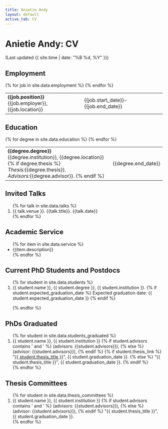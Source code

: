```yaml
---
title: Anietie Andy 
layout: default
active_tab: CV
---
```

<h1>Anietie Andy: CV</h1>
<p class="text-muted">
(Last updated {{ site.time | date: "%B %d, %Y" }})<br/>
</p>

<h2>Employment</h2>

<table class="table"> 
  <tbody>
  {% for job in site.data.employment %}
     <tr>
       <td><b>{{job.position}}</b><br /> {{job.employer}}, {{job.location}}</td>
       <td>{{job.start_date}}-{{job.end_date}}</td>
     </tr>
<!--
     {% if job.description %}
     <tr>
        <td colspan="2">{{job.description}}</td>
     </tr>
     {% endif %}
-->
  {% endfor %}
  </tbody>
</table>

<h2>Education</h2>
<table class="table"> 
  <tbody>
  {% for degree in site.data.education %}
     <tr>
       <td><b>{{degree.degree}}</b><br /> 
		{{degree.institution}}, {{degree.location}}
		{% if degree.thesis %}<br /> 
		<i>Thesis:</i>{{degree.thesis}}.<br /> 
		<i>Advisors:</i>{{degree.advisor}}. 
     		{% endif %}
	</td>
       <td>{{degree.end_date}}</td>
     </tr>
  {% endfor %}
  </tbody>
</table>

<!--
<h2>Teaching</h2>

<table class="table"> 
  <tbody>
  {% for course in site.data.teaching %}
     <tr>
       <td>
	{% if course.url %}
		<a href="{{course.url}}"><b>{{course.title}}</b></a>
	{% else %}
		<b>{{course.title}}</b>
	{% endif %}
		({{course.number}})
	{% if course.coinstructors %}
		<i>co-taught with {{course.coinstructors}}</i>
	{% endif %}
		<br /> 
		{{course.institution}}
	</td>
       <td>{{course.term}} {{course.year}}</td>
     </tr>
     {% if course.description %}
     <tr>
        <td colspan="2">{{course.description}}</td>
     </tr>
     {% endif %}
  {% endfor %}

  </tbody>
</table>
-->
<!--
<h2>Teaching Reviews at Penn</h2>
Quality scale (0-4): 0=Poor, 1=Fair, 2=Good, 3=Very Good, 4=Excellent
<table class="table"> 
  <tbody>
     <tr>
       <th>Term</th>
       <th>Course Title (Number)</th>
       <th>Students Enrolled</th>
       <th>Course Quality</th>
       <th>Instructor Quality</th>
     </tr>
  {% for course in site.data.teaching %}
      {% if course.institution == "University of Pennsylvania" %}
     <tr>
       <td>{{course.term}} {{course.year}}</td>
       <td>{{course.title}} ({{course.number}})</td>
       <td>{{course.enrollment}}</td>
       <td>{{course.course_rating | round: 1}}</td>
       <td>{{course.instructor_rating | round: 1}}</td>
     </tr>
      {% endif %}
  {% endfor %}
  </tbody>
</table>
-->
<!--
<h2>Grants</h2>

{% assign grant_status = "current,pending,past" | split: "," %}
{% for status in grant_status %}
-->
<!-- print the grant status -->
<!--
{%if status == "current" %}
<h3>Current grants</h3>
{% elsif status == "pending" %}
<h3>Pending grants</h3>
{% elsif status == "past" %}
<h3>Past grants</h3>
{% else %}
<h3>Other</h3>
{% endif %}


<table class="table"> 
  <tbody>
     <tr>
       <th>Grant Title</th>
       <th>Awarding Body</th>
       <th>Amount</th>
       <th>Dates</th>
       <th>PI Info</th>
     </tr>
  {% for grant in site.data.grants %}
    {% if grant.status == status %}
     <tr>
       <td>{{grant.title}}</td>
       <td>{{grant.awarding_body}}</td>
       <td>{{grant.amount}}</td>
       <td>{{grant.start_date}}{% if grant.end_date %}-{{grant.end_date}}{% endif %}</td>
       <td>{% if grant.PI_info %}{{grant.PI_info}}{% endif %}</td>
     </tr>
     {% endif %}
  {% endfor %}
  </tbody>
</table>

{% endfor %}
-->
<!--
<h2>Publications</h2>
-->
<!-- iterate over the different publication types -->
<!--
{% assign publication_types = "conference,journal,chapter,workshop,thesis" | split: "," %}
{% for publication_type in publication_types %}
-->
<!-- print the publication type -->
<!--
{%if publication_type == "conference" %}
<h3>Refereed conference papers (most have <a href="https://www.aclweb.org/aclwiki/index.php?title=Conference_acceptance_rates">acceptance rates</a> ≈ 25%)</h3>
{% elsif publication_type == "journal" %}
<h3>Journal articles</h3>
{% elsif publication_type == "chapter" %}
<h3>Book chapters</h3>
{% elsif publication_type == "workshop" %}
<h3>Refereed workshop papers</h3>
{% elsif publication_type == "thesis" %}
<h3>Theses</h3>
{% endif %}


<ol>
{% capture this_year %}{{'now' | date: '%Y'}}{% endcapture %}
  {% for year in (2000..this_year) reversed %}
    {% for publication in site.data.publications %}
    {%if publication.year == year and publication.type == publication_type%}

        {% if publication.url %}
<li><a href="http://cis.upenn.edu/~ccb/{{ publication.url }}">
	{{ publication.authors }} ({{publication.year}}).
	{{ publication.title }}.
        {% if publication.page_count < 8 and (publication.venue == "ACL" or publication.venue == "NAACL" or publication.venue == "EMNLP" or publication.venue == "EACL")   %}
		{{ publication.venue }} short papers.
	{% else %}
		{{ publication.venue }}.
	{% endif %}

        {% if publication.award %}
	<b> {{ publication.award }}.</b>
	{% endif %}
</a>
        {% if publication.page_count %}
		{{publication.page_count}} pages.
	{% endif %}
</li>
        {% else %}
<li>{{ publication.authors }} ({{publication.year}}).{{ publication.title }}.</li>
	{% endif %}
    {% endif %}
    {% endfor %}
  {% endfor %}
</ol>
{% endfor %}


-->

<h2>Invited Talks</h2>

<ol>
    {% for talk in site.data.talks %}
<li> {{ talk.venue }}. {{talk.title}}. {{talk.date}} </li>
  {% endfor %}
</ol>


<h2>Academic Service</h2>

<ul>
    {% for item in site.data.service %}
<li>
	{{item.description}}
</li>
  {% endfor %}
</ul>



<h2>Current PhD Students and Postdocs</h2>

<ol>
    {% for student in site.data.students %}
<li> {{ student.name }},  {{ student.degree }}, {{ student.institution }}.
    {% if student.expected_graduation_date %}
    Expected graduation date: {{ student.expected_graduation_date }}
    {% endif %}
</li>

  {% endfor %}
</ol>

<h2>PhDs Graduated</h2>

<ol>
    {% for student in site.data.students_graduated %}
<li>
	{{ student.name }}, {{ student.institution }} 
	{% if student.advisors contains ' and ' %}
		(advisors: {{student.advisors}}),
	{% else %}
		(advisor: {{student.advisors}}),
	{% endif %}
	{% if student.thesis_link %}
        	"<a href="publications/{{ student.thesis_link}}">{{ student.thesis_title }}</a>", {{ student.graduation_date }}.
	{% else %}
        	"{{ student.thesis_title }}", {{ student.graduation_date }}.
	{% endif %}


</li>
  {% endfor %}
</ol>


<h2>Thesis Committees</h2>

<ol>
    {% for student in site.data.thesis_committees %}
<li>
	{{ student.name }}, {{ student.institution }} 
	{% if student.advisors contains ' and ' %}
		(advisors: {{student.advisors}}),
	{% else %}
		(advisor: {{student.advisors}}),
	{% endif %}
	"{{ student.thesis_title }}", {{ student.graduation_date }}.
</li>
  {% endfor %}
</ol>

